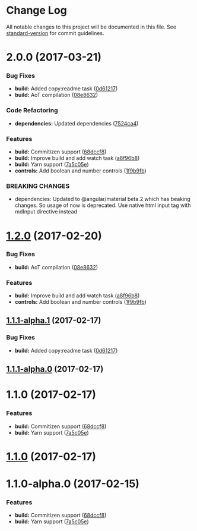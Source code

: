 # Change Log

All notable changes to this project will be documented in this file. See [standard-version](https://github.com/conventional-changelog/standard-version) for commit guidelines.

<a name="2.0.0"></a>
# 2.0.0 (2017-03-21)


### Bug Fixes

* **build:** Added copy:readme task ([0d61217](https://github.com/ArkadiumInc/inhabit-angular-schema-from/commit/0d61217))
* **build:** AoT compilation ([08e8632](https://github.com/ArkadiumInc/inhabit-angular-schema-from/commit/08e8632))


### Code Refactoring

* **dependencies:** Updated dependencies ([7524ca4](https://github.com/ArkadiumInc/inhabit-angular-schema-from/commit/7524ca4))


### Features

* **build:** Commitizen support ([68dccf8](https://github.com/ArkadiumInc/inhabit-angular-schema-from/commit/68dccf8))
* **build:** Improve build and add watch task ([a8f96b8](https://github.com/ArkadiumInc/inhabit-angular-schema-from/commit/a8f96b8))
* **build:** Yarn support ([7a5c05e](https://github.com/ArkadiumInc/inhabit-angular-schema-from/commit/7a5c05e))
* **controls:** Add boolean and number controls ([1f9b9fb](https://github.com/ArkadiumInc/inhabit-angular-schema-from/commit/1f9b9fb))


### BREAKING CHANGES

* dependencies: Updated to @angular/material beta.2 which has beaking changes. So usage of
<md-input> now is deprecated. Use native html input tag with mdInput directive instead



<a name="1.2.0"></a>
# [1.2.0](https://github.com/ArkadiumInc/inhabit-angular-schema-from/compare/v1.1.1-alpha.1...v1.2.0) (2017-02-20)


### Bug Fixes

* **build:** AoT compilation ([08e8632](https://github.com/ArkadiumInc/inhabit-angular-schema-from/commit/08e8632))


### Features

* **build:** Improve build and add watch task ([a8f96b8](https://github.com/ArkadiumInc/inhabit-angular-schema-from/commit/a8f96b8))
* **controls:** Add boolean and number controls ([1f9b9fb](https://github.com/ArkadiumInc/inhabit-angular-schema-from/commit/1f9b9fb))



<a name="1.1.1-alpha.1"></a>
## [1.1.1-alpha.1](https://github.com/ArkadiumInc/inhabit-angular-schema-from/compare/v1.1.1-alpha.0...v1.1.1-alpha.1) (2017-02-17)


### Bug Fixes

* **build:** Added copy:readme task ([0d61217](https://github.com/ArkadiumInc/inhabit-angular-schema-from/commit/0d61217))



<a name="1.1.1-alpha.0"></a>
## [1.1.1-alpha.0](https://github.com/ArkadiumInc/inhabit-angular-schema-from/compare/v1.1.0...v1.1.1-alpha.0) (2017-02-17)



<a name="1.1.0"></a>
# 1.1.0 (2017-02-17)


### Features

* **build:** Commitizen support ([68dccf8](https://github.com/ArkadiumInc/inhabit-angular-schema-from/commit/68dccf8))
* **build:** Yarn support ([7a5c05e](https://github.com/ArkadiumInc/inhabit-angular-schema-from/commit/7a5c05e))



<a name="1.1.0"></a>
# [1.1.0](https://github.com/ArkadiumInc/inhabit-angular-schema-from/compare/v1.1.0-alpha.0...v1.1.0) (2017-02-17)



<a name="1.1.0-alpha.0"></a>
# 1.1.0-alpha.0 (2017-02-15)


### Features

* **build:** Commitizen support ([68dccf8](https://github.com/ArkadiumInc/inhabit-angular-schema-from/commit/68dccf8))
* **build:** Yarn support ([7a5c05e](https://github.com/ArkadiumInc/inhabit-angular-schema-from/commit/7a5c05e))
